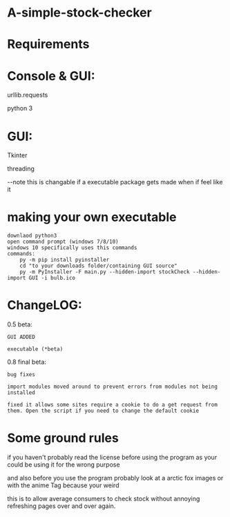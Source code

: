 # A-simple-stock-checker

# Requirements

  # Console & GUI:
  
  urllib.requests
  
  python 3
  
  #  GUI:
  
  Tkinter 
  
  threading
  
  --note this is changable if a executable package gets made when if feel like it
  

# making your own executable
    downlaod python3 
    open command prompt (windows 7/8/10)
    windows 10 specifically uses this commands
    commands:
        py -m pip install pyinstaller
        cd "to your downloads folder/containing GUI source"
        py -m PyInstaller -F main.py --hidden-import stockCheck --hidden-import GUI -i bulb.ico
    
# ChangeLOG:

 0.5 beta:

    GUI ADDED
  
    executable (*beta)
  
  0.8 final beta:

    bug fixes
  
    import modules moved around to prevent errors from modules not being installed
  
    fixed it allows some sites require a cookie to do a get request from them. Open the script if you need to change the default cookie
  
  
  
  
# Some ground rules
  if you haven't probably read the license before using the program as your could be using it for the wrong purpose
  
  and also before you use the program probably look at a arctic fox images or with the anime Tag because your weird
  
  this is to allow average consumers to check stock without annoying refreshing pages over and over again.
  
  
  
